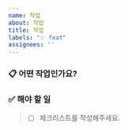 ```yaml
---
name: 작업
about: 작업
title: 작업
labels: "✨ feat"
assignees: ''
---
```


### 📋 어떤 작업인가요?

### ✅ 해야 할 일

> - [ ] 체크리스트를 작성해주세요.